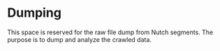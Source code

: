 # Dumping

This space is reserved for the raw file dump from Nutch segments. The purpose is to dump and analyze the crawled data.
